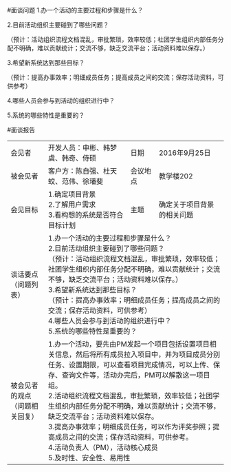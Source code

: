 #面谈问题
1.办一个活动的主要过程和步骤是什么？

2.目前活动组织主要碰到了哪些问题？

（预计：活动组织流程文档混乱，审批繁琐，效率较低；社团学生组织内部任务分配不明确，难以贡献统计；交流不够，缺乏交流平台；活动资料难以保存。）

3.希望新系统达到那些目标？

（预计：提高办事效率；明细成员任务；提高成员之间的交流；保存活动资料，可供参考）

4.哪些人员会参与到活动的组织进行中？

5.系统的哪些特性是重要的？



#面谈报告

<table>
<tbody>
<tr><td>会见者</td><td>开发人员：申彬、韩梦虞、韩奇、侍硕</td><td>日期</td><td>2016年9月25日</td></tr>
<tr><td>被会见者</td><td>客户方：陈自强、杜天蛟、范伟、徐璠斐</td><td>会议地点</td><td>教学楼202</td></tr>
<tr><td>会见目标</td><td>1.确定项目背景<br/>2.了解用户需求<br/>3.看构想的系统是否符合目标计划</td><td>主题</td><td>确定关于项目背景的相关问题</td></tr>
<tr><td>谈话要点（问题列表）</td><td colspan="3">1.办一个活动的主要过程和步骤是什么？<br/>
2.目前活动组织主要碰到了哪些问题？<br/>
（预计：活动组织流程文档混乱，审批繁琐，效率较低；社团学生组织内部任务分配不明确，难以贡献统计；交流不够，缺乏交流平台；活动资料难以保存。）<br/>
3.希望新系统达到那些目标？<br/>
（预计：提高办事效率；明细成员任务；提高成员之间的交流；保存活动资料，可供参考）<br/>
4.哪些人员会参与到活动的组织进行中？<br/>
5.系统的哪些特性是重要的？</td></tr>
<tr><td>被会见者的观点（问题相关回复）</td><td colspan="3">1.办一个活动，要先由PM发起一个项目包括设置项目相关信息，然后将所有成员拉入项目中，并为项目成员分别任务、设置期限，可以查看项目完成情况，可以上传、保存、查询文件等，活动办完后，PM可以解散这一项目组。<br/>
2.活动组织流程文档混乱，审批繁琐，效率较低；社团学生组织内部任务分配不明确，难以贡献统计；交流不够，缺乏交流平台；活动资料难以保存。<br/>
3.提高办事效率；明细成员任务，可以作为评奖参照；提高成员之间的交流；保存活动资料，可供参考。<br/>
4.活动负责人（PM），活动核心成员<br/>
5.及时性、安全性、易用性</td></tr>

</tbody>
</table>
